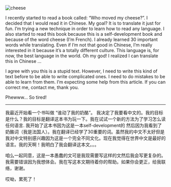 ![cheese](https://images.pexels.com/photos/821365/pexels-photo-821365.jpeg?w=1260&h=750&auto=compress&cs=tinysrgb)

I recently started to read a book called: “Who moved my cheese?”. I decided that I would read it in Chinese. My goal? It is to translate it just for fun. I’m trying a new technique in order to learn how to read any language. I also started to read this book because this is a self-development book and because of the word cheese (I’m French). I already learned 30 important words while translating. Even if I’m not that good in Chinese, I’m really interested in it because it’s a totally different culture. This language is, for now, the best language in the world. Oh my god! I realized I can translate this in Chinese …

I agree with you this is a stupid text. However, I need to write this kind of text before to be able to write complicated ones. I need to do mistakes to be able to learn from them. I’m expecting some help from this article. If you can correct me, contact me, thank you.

Phewww… So tired!

---

我最近开始看一个书叫做 “谁动了我的奶酪”。 我决定了我要看中文的。我的目标是什么？我的目标是翻译这本书为玩一下。我在试试一个新的方法为了学习怎么读任何语言. 我开始了这本书因为这是一本self-development的 然后因为我看到了奶酪词（我是法国人）。我在翻译已经学了30重要的词。虽然我的中文不太好但是我对中文特别感兴趣因为这是一个完全不同文化。现在我觉得在世界中文是最好的语言。我的天啊！我明白了我会翻译这本文。。。

咱么一起同意，这是一本愚蠢的文可是我现需要写这样的文然后我会写更复杂的。我需要错误因为我想体会。我在写这本文期待着你的帮助。如果你会更正，给我联络，谢谢。

哎呦，累死了！
